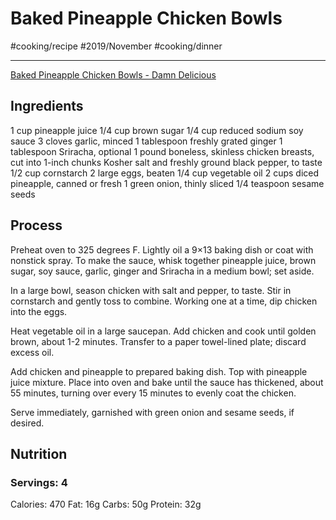 # Baked Pineapple Chicken Bowls
#cooking/recipe #2019/November #cooking/dinner
- - - -
[Baked Pineapple Chicken Bowls - Damn Delicious](https://damndelicious.net/2016/08/01/baked-pineapple-chicken-bowls/)

## Ingredients
1 cup pineapple juice
1/4 cup brown sugar
1/4 cup reduced sodium soy sauce
3 cloves garlic, minced
1 tablespoon freshly grated ginger
1 tablespoon Sriracha, optional
1 pound boneless, skinless chicken breasts, cut into 1-inch chunks
Kosher salt and freshly ground black pepper, to taste
1/2 cup cornstarch
2 large eggs, beaten
1/4 cup vegetable oil
2 cups diced pineapple, canned or fresh
1 green onion, thinly sliced
1/4 teaspoon sesame seeds

## Process
Preheat oven to 325 degrees F. Lightly oil a 9×13 baking dish or coat with nonstick spray.
To make the sauce, whisk together pineapple juice, brown sugar, soy sauce, garlic, ginger and Sriracha in a medium bowl; set aside.

In a large bowl, season chicken with salt and pepper, to taste. Stir in cornstarch and gently toss to combine. Working one at a time, dip chicken into the eggs.

Heat vegetable oil in a large saucepan. Add chicken and cook until golden brown, about 1-2 minutes. Transfer to a paper towel-lined plate; discard excess oil.

Add chicken and pineapple to prepared baking dish. Top with pineapple juice mixture.
Place into oven and bake until the sauce has thickened, about 55 minutes, turning over every 15 minutes to evenly coat the chicken.

Serve immediately, garnished with green onion and sesame seeds, if desired.

## Nutrition
### Servings: 4
Calories: 470
Fat: 16g
Carbs: 50g
Protein: 32g
